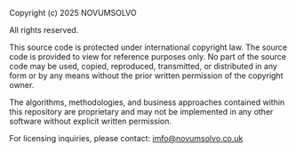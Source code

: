 Copyright (c) 2025 NOVUMSOLVO

All rights reserved.

This source code is protected under international copyright law. The source code is provided to
view for reference purposes only. No part of the source code may be used, copied, reproduced, 
transmitted, or distributed in any form or by any means without the prior written permission of
the copyright owner.

The algorithms, methodologies, and business approaches contained within this repository are
proprietary and may not be implemented in any other software without explicit written permission.

For licensing inquiries, please contact: imfo@novumsolvo.co.uk
